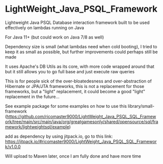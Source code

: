 # LightWeight_Java_PSQL_Framework
Lightweight Java PSQL Database interaction framework built to be used effectively on lambdas running on Java

For Java 11+ (but could work on Java 7/8 as well)

Dependency size is small (what lambdas need when cold booting), I tried to keep it as small as possible, but further improvements could perhaps still be made

It uses Apache's DB Utils as its core, with more code wrapped around that but it still allows you to go full base and just execute raw queries

This is for people sick of the over-bloatedesness and over-abstraction of Hibernate or JPA/JTA frameworks, this is not a replacement for those frameworks, but a "light" replacement, it could become a good "light" replacement in the future...

See example package for some examples on how to use this library/small-framework
(https://github.com/ricomaster9000/LightWeight_Java_PSQL_SQL_Framework/tree/main/src/main/java/org/greatgamesonly/shared/opensource/sql/framework/lightweightsql/example)

add as dependency by using jitpack.io, go to this link: https://jitpack.io/#ricomaster9000/LightWeight_Java_PSQL_SQL_Framework/v1.0.0

Will upload to Maven later, once I am fully done and have more time
